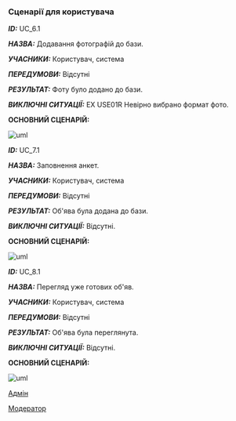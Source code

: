 ### Сценарії для користувача 

***ID:*** UC_6.1
    
***НАЗВА:*** Додавання фотографій до бази.
    
***УЧАСНИКИ:*** Користувач, система

***ПЕРЕДУМОВИ:*** Відсутні

***РЕЗУЛЬТАТ:*** Фоту було додано до бази.

***ВИКЛЮЧНІ СИТУАЦІЇ:*** 
EX USE01R Невірно вибрано формат фото.

**ОСНОВНИЙ СЦЕНАРІЙ:** 

![uml](http://www.plantuml.com/plantuml/png/ZL4xJiD05EnzYgVGKa0RDsbo0Q98j4Yn08aao345aWloGQ5BOr4W8QvWp5gOuCyLvjs8sQnmW8h2qdXtFlFUzcRHMHZTZA-yU3WBmjZR_OlNnJDINQ3GERP4YQ12AiGLQZJOwb8wI8YDuuckK1FK7T-B1xUpA1Z7T4cSrl1khWjTed56C4wAZ5-5IZUj0TxqZggLFkB3_wxLnHDgdXVEnifqBII_yiZIarP_ABfXprpqdWTh0fXzJ_-Vexqmtf2L8QU_8PkAlxFHzLVqBadOASMxZPfCeq32o_EBI0x2ODGLDDIKAF1fewL_AiD1_-ZuP3ycVUoOA7MfYUDdjehLKPMxPV62h5eOcdFU1mldRZcab3yMJ4tQzlFvlDDhhnTCHdpoBm00)


***ID:*** UC_7.1
    
***НАЗВА:*** Заповнення анкет.
    
***УЧАСНИКИ:*** Користувач, система

***ПЕРЕДУМОВИ:*** Відсутні

***РЕЗУЛЬТАТ:*** Об'ява була додана до бази.        

***ВИКЛЮЧНІ СИТУАЦІЇ:*** 
Відсутні.

**ОСНОВНИЙ СЦЕНАРІЙ:**

![uml](http://www.plantuml.com/plantuml/png/ZP5DIiH048NtEKKn6pUUOBAPEuW74CpEKPd4XP25auYw40CoZ22eL-W92OR9ZrTuTIDVDGJZRXQXAzsltgkFMiJ9sIgvMLu4wMaShTB0_qimnmUSPcXqZJshZQ274zOz1lnWhxdCy0R7Ua39syRKelSOz0wTvhCmI4zkuoHQfdHxrIqgUZLepMsY4rHejH1yJyngVhqMuJZL7EzUpt4qqvmQfu_2esH3PTdwB8peHr--F-XMNqGpE4PusOZ1g5Bpy438BpzwngYQpZuCpN-wpP_zWDsH5kRlKmKxdzTCK3urCnI3jmxFR1ayExGZEn-e6WoWFXPzid9jeze5kWaLUzmqEEGIhww3HNHvpiN-0W00)


***ID:*** UC_8.1
    
***НАЗВА:*** Перегляд уже готових об'яв.
    
***УЧАСНИКИ:*** Користувач, система

***ПЕРЕДУМОВИ:*** Відсутні

***РЕЗУЛЬТАТ:*** Об'ява була переглянута.

***ВИКЛЮЧНІ СИТУАЦІЇ:*** 
Відсутні.

**ОСНОВНИЙ СЦЕНАРІЙ:**

![uml](http://www.plantuml.com/plantuml/png/fL8zJeH06Etd59DjR3o1D7i7um5Cf7FLB5YOK2oBkfqcPaDXebu1SSOGTXckyBuR-M0m6oAT5VFzl9_tXNaKdo_ZsyMbIiwYS9celjRg16yeP8rAKjHyRJKQ59hl1WujQidq31-mieB55tRoZ4Qo3g5HuXjMIohtS9pluTWgECyrdvz7t2rHpGALdDv5SRX8l1oC5p9mnAubGpkejYCTSs091jiaUEsrgW59FTdqUsojM3mTG98TQtwx2F90r0QM4bDHWl_SOPplHN8OabJOUPhwhryobBmHDvlVqx7zA7ddlcNf9aEm8A8VTL57LtadErMmfwVj9BE76osfDmFB6PD7yVMDceTN5_mvVW00)

[Адмін](https://github.com/JenyaKrasulin/Jenya_Taras_Andrew_i_kto-to_ewe/blob/master/docs/use%20cases/Admin.md)

[Модератор](https://github.com/JenyaKrasulin/Jenya_Taras_Andrew_i_kto-to_ewe/blob/master/docs/use%20cases/Moderator.md)
